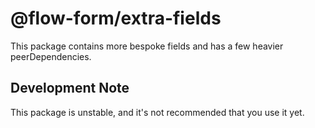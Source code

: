# @flow-form/extra-fields

This package contains more bespoke fields and has a few heavier peerDependencies.

## Development Note

This package is unstable, and it's not recommended that you use it yet.
